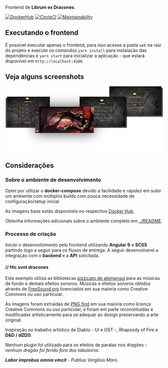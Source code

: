Frontend de **Librum ex Dracones**.



[url-dockerhub]: https://hub.docker.com/repository/docker/lambdadeveloper/sicredi
[url-circleci ]: https://app.circleci.com/pipelines/github/jmurowaniecki/sicredi-librum-ex-dracones
[url-climate  ]: https://codeclimate.com/github/jmurowaniecki/sicredi-librum-ex-dracones/maintainability



[](BADGES)
[![DockerHub][ico-dockerhub]][url-dockerhub]
[![CircleCI][ico-circleci]][url-circleci]
[![Maintainability][ico-climate]][url-climate]



## Executando o frontend

É possível executar apenas o frontend, para isso acesse a pasta `web` na raiz do projeto e execute os comandos `yarn install` para instalação das dependências e `yarn start` para inicializar a aplicação - que estará disponível em `http://localhost:4200`.



## Veja alguns screenshots

[![Página interna](../.../assets/screenshots.png)](../.../assets/)



## Considerações

### Sobre o ambiente de desenvolvimento

Optei por utilizar o **docker-compose** devido a facilidade e rapidez em subir um ambiente com múltiplos builds com pouca necessidade de configuração/setup inicial.

As imagens base estão disponíveis no respectivo [Docker Hub][url-dockerhub].

Obtenha informações adicionais sobre o ambiente completo em [../README](../README.md).



### Processo de criação

Iniciei o desenvolvimento pelo frontend utilizando **Angular 9** e **SCSS** partindo logo a seguir para os fluxos de entrega. A seguir desenvolverei a integração com o **backend** e a **API** solicitada.



#### // Hic svnt dracones

Este exemplo utiliza as bibliotecas [pizzicato de alemangui](https://github.com/alemangui/pizzicato) para as músicas de fundo e demais efeitos sonoros. Músicas e efeitos sonoros obtidos através de [FreeSound.org](https://freesound.org/) licenciados em sua maioria como Creative Commons ou uso particular.

As imagens foram extraídas de [PNG find](https://www.pngfind.com/) em sua maioria como licença Creative Commons ou uso particular, e foram em parte reconstituídas e modificadas artisticamente para se adequar ao design preservando a arte original.

Inspiração no trabalho artístico de Diablo - UI e OST -, Rhapsody of Fire e **D&D / d⚂20**.

Nenhum plugin foi utilizado para os efeitos de paralax nos dragões - _nenhum dragão foi ferido fora dos tabuleiros_.

_**Labor improbus omnia vincit** - Publius Vergilius Maro._



[](ASSETS)

[ico-dockerhub]: https://img.shields.io/badge/λ::dev-sicredi-099cec?style=flat-square&logo=docker&logoColor=fff
[ico-circleci ]: https://img.shields.io/circleci/build/github/jmurowaniecki/sicredi-librum-ex-dracones?label=CircleCI&logo=circleci&style=flat-square&token=b9fd25eb908755fd60791b8b3bee30e4641ac9e7
[ico-climate  ]: https://api.codeclimate.com/v1/badges/f1c59a28eaeacc36c2b1/maintainability
